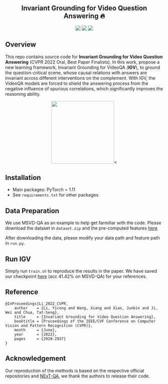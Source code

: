 <h2 align="center">
Invariant Grounding for Video Question Answering 🔥
</h2>

<div align="center">

[![](https://img.shields.io/badge/paper-pink?style=plastic&logo=GitBook)](https://openaccess.thecvf.com/content/CVPR2022/papers/Li_Invariant_Grounding_for_Video_Question_Answering_CVPR_2022_paper.pdf)
[![](https://img.shields.io/badge/-github-grey?style=plastic&logo=github)](https://github.com/yl3800/IGV) 
[![](https://img.shields.io/badge/video-red?style=plastic&logo=airplayvideo)](https://youtu.be/wJhR9_dcsaM) 
</div>


## Overview 
This repo contains source code for **Invariant Grounding for Video Question Answering** (CVPR 2022 Oral, Best Paper Finalists). In this work, propose a new learning framework, Invariant Grounding for VideoQA (**IGV**), to ground the question-critical scene, whose causal relations with answers are invariant across different interventions on the complement. With IGV, the VideoQA models are forced to shield the answering process from the negative influence of spurious correlations, which significantly improves the reasoning ability.

<p align="center">
    <img src="figures/framework.png" height="200">< </center>
</p>

## Installation
- Main packages: PyTorch = 1.11 
- See `requirements.txt` for other packages.

## Data Preparation
We use MSVD-QA as an example to help get farmiliar with the code. Please download the dataset in `dataset.zip` and the pre-computed features [here](https://drive.google.com/drive/folders/1VXpvu-dprbn--f-rAjxsob5ScvFh9i9g?usp=share_link)

After downloading the data, please modify your data path and feature path in `run.py`.

## Run IGV

Simply run `train.sh` to reproduce the results in the paper. We have saved our checkpoint [here](https://drive.google.com/drive/folders/1VXpvu-dprbn--f-rAjxsob5ScvFh9i9g?usp=share_link) (acc 41.42% on MSVD-QA) for your references.


## Reference 
```
@InProceedings{Li_2022_CVPR,
    author    = {Li, Yicong and Wang, Xiang and Xiao, Junbin and Ji, Wei and Chua, Tat-Seng},
    title     = {Invariant Grounding for Video Question Answering},
    booktitle = {Proceedings of the IEEE/CVF Conference on Computer Vision and Pattern Recognition (CVPR)},
    month     = {June},
    year      = {2022},
    pages     = {2928-2937}
}
```

## Acknowledgement
Our reproduction of the methods is based on the respective official repositories and [NExT-QA](https://github.com/doc-doc/NExT-OE), we thank the authors to release their code.
